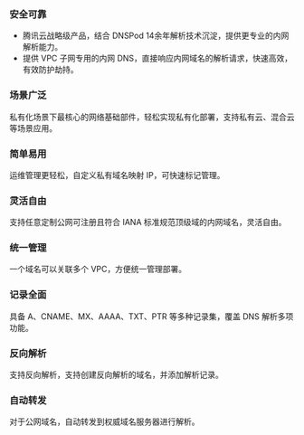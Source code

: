 ### 安全可靠
- 腾讯云战略级产品，结合 DNSPod 14余年解析技术沉淀，提供更专业的内网解析能力。
- 提供 VPC 子网专用的内网 DNS，直接响应内网域名的解析请求，快速高效，有效防护劫持。

### 场景广泛
私有化场景下最核心的网络基础部件，轻松实现私有化部署，支持私有云、混合云等场景应用。

### 简单易用
运维管理更轻松，自定义私有域名映射 IP，可快速标记管理。

### 灵活自由
支持任意定制公网可注册且符合 IANA 标准规范顶级域的内网域名，灵活自由。


### 统一管理
一个域名可以关联多个 VPC，方便统一管理部署。

### 记录全面
具备 A、CNAME、MX、AAAA、TXT、PTR 等多种记录集，覆盖 DNS 解析多项功能。

### 反向解析
支持反向解析，支持创建反向解析的域名，并添加解析记录。

### 自动转发
对于公网域名，自动转发到权威域名服务器进行解析。
